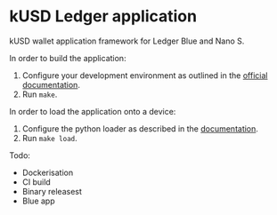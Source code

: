 # kUSD Ledger application

kUSD wallet application framework for Ledger Blue and Nano S.

In order to build the application:

1. Configure your development environment as outlined in the [official documentation](https://ledger.readthedocs.io/en/latest/userspace/getting_started.html).
2. Run `make`.

In order to load the application onto a device:

1. Configure the python loader as described in the [documentation](https://github.com/LedgerHQ/blue-loader-python).
2. Run `make load`.

Todo:

- Dockerisation
- CI build
- Binary releasest
- Blue app

